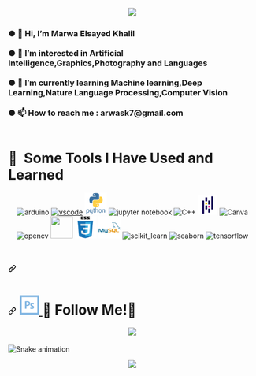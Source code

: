 <p align="center" dir="auto">
<img src="https://camo.githubusercontent.com/2d97fc6917462d31a885631ec887824db6974df46eccea2ae131ff3ece798a0a/68747470733a2f2f63617073756c652d72656e6465722e76657263656c2e6170702f6170693f747970653d776176696e6726636f6c6f723d6772616469656e7426746578743d48656c6c6f21266865696768743d3130302673656374696f6e3d686561646572" data-canonical-src="https://capsule-render.vercel.app/api?type=waving&amp;color=gradient&amp;text=Hello!&amp;height=100&amp;section=header" style="max-width: 100%;">
</p>
<h3>
● 👋 Hi, I’m Marwa Elsayed Khalil <br><br>
● 👀 I’m interested in Artificial Intelligence,Graphics,Photography and Languages <br><br>
● 🌱 I’m currently learning Machine learning,Deep Learning,Nature Language Processing,Computer Vision <br><br>
● 📫 How to reach me : arwask7@gmail.com <br><br>
</h3>
<!---
M3rwa/M3rwa is a ✨ special ✨ repository because its `README.md` (this file) appears on your GitHub profile.
You can click the Preview link to take a look at your changes.
--->
<h1> 🚀 &nbsp;Some Tools I Have Used and Learned</h1>
<p align="center">
<img src="https://camo.githubusercontent.com/b3a1cdd20d0f308634ddd4598cdaa729c2d77047f51e66fa7206b9b4bac94c23/68747470733a2f2f63646e2e776f726c64766563746f726c6f676f2e636f6d2f6c6f676f732f61726475696e6f2d312e737667" alt="arduino" width="40" height="40" data-canonical-src="https://cdn.worldvectorlogo.com/logos/arduino-1.svg" style="max-width: 100%;">
<a target="_blank" rel="noopener noreferrer nofollow" href="https://camo.githubusercontent.com/5fa137d222dde7b69acd22c6572a065ce3656e6ffa1f5e88c1b5c7a935af3cc6/68747470733a2f2f63646e2e6a7364656c6976722e6e65742f67682f64657669636f6e732f64657669636f6e2f69636f6e732f7673636f64652f7673636f64652d6f726967696e616c2e737667"><img src="https://camo.githubusercontent.com/5fa137d222dde7b69acd22c6572a065ce3656e6ffa1f5e88c1b5c7a935af3cc6/68747470733a2f2f63646e2e6a7364656c6976722e6e65742f67682f64657669636f6e732f64657669636f6e2f69636f6e732f7673636f64652f7673636f64652d6f726967696e616c2e737667" alt="vscode" width="45" height="45" data-canonical-src="https://cdn.jsdelivr.net/gh/devicons/devicon/icons/vscode/vscode-original.svg" style="max-width: 100%;"></a>
<a target="_blank" rel="noopener noreferrer nofollow" href="https://raw.githubusercontent.com/devicons/devicon/master/icons/python/python-original-wordmark.svg"><img src="https://raw.githubusercontent.com/devicons/devicon/master/icons/python/python-original-wordmark.svg" alt="python" width="45" height="45" style="max-width: 100%;"></a>
<img alt="jupyter notebook" src="https://camo.githubusercontent.com/91f4863c4173000fdc6e9d17b47fd33d195926a4b40ac900575c60544e3993a7/68747470733a2f2f63646e2e6a7364656c6976722e6e65742f67682f64657669636f6e732f64657669636f6e2f69636f6e732f6a7570797465722f6a7570797465722d6f726967696e616c2d776f72646d61726b2e737667" width="40" height="40" style="max-width: 100%;" data-canonical-src="https://cdn.jsdelivr.net/gh/devicons/devicon/icons/jupyter/jupyter-original-wordmark.svg" style="max-width: 100%;">
<img alt="C++" src="https://camo.githubusercontent.com/da414fa0a60afc730c1c4da428f7c2a93ed4d567e3240449590c911feb765905/68747470733a2f2f63646e2e6a7364656c6976722e6e65742f67682f64657669636f6e732f64657669636f6e2f69636f6e732f63706c7573706c75732f63706c7573706c75732d706c61696e2e737667" width="40" height="40" style="max-width: 100%;"data-canonical-src="https://cdn.jsdelivr.net/gh/devicons/devicon/icons/cplusplus/cplusplus-plain.svg" style="max-width: 100%;">
 <img src="https://raw.githubusercontent.com/devicons/devicon/2ae2a900d2f041da66e950e4d48052658d850630/icons/pandas/pandas-original.svg" alt="pandas" width="40" height="40" style="max-width: 100%;">
<img alt="Canva" src="https://camo.githubusercontent.com/62d363c0a14641c820fbb9810a5672937c38bb73258f6a3cf2bf86b56a74f9dc/68747470733a2f2f63646e2e6a7364656c6976722e6e65742f67682f64657669636f6e732f64657669636f6e2f69636f6e732f63616e76612f63616e76612d6f726967696e616c2e737667" width="40" height="40" style="max-width: 100%;" data-canonical-src="https://cdn.jsdelivr.net/gh/devicons/devicon/icons/canva/canva-original.svg">
 <img src="https://camo.githubusercontent.com/ce9fb3389462f2c9444f863e410f0d17d04b216beba8749a015011887eadfbaf/68747470733a2f2f7777772e766563746f726c6f676f2e7a6f6e652f6c6f676f732f6f70656e63762f6f70656e63762d69636f6e2e737667" alt="opencv" width="40" height="40" style="max-width: 100%;">
<a target="_blank" rel="noopener noreferrer nofollow" href="https://camo.githubusercontent.com/91be18bebd8afe5f89a4fb59eeb04ab47b5729a29c868185ee5221407a741c87/68747470733a2f2f63646e2e6a7364656c6976722e6e65742f67682f64657669636f6e732f64657669636f6e2f69636f6e732f63706c7573706c75732f63706c7573706c75732d6f726967696e616c2e737667"><img src="https://camo.githubusercontent.com/91be18bebd8afe5f89a4fb59eeb04ab47b5729a29c868185ee5221407a741c87/68747470733a2f2f63646e2e6a7364656c6976722e6e65742f67682f64657669636f6e732f64657669636f6e2f69636f6e732f63706c7573706c75732f63706c7573706c75732d6f726967696e616c2e737667" width="45" height="45" data-canonical-src="https://cdn.jsdelivr.net/gh/devicons/devicon/icons/cplusplus/cplusplus-original.svg" style="max-width: 100%;"></a>
<a target="_blank" rel="noopener noreferrer nofollow" href="https://raw.githubusercontent.com/devicons/devicon/master/icons/css3/css3-original-wordmark.svg"><img src="https://raw.githubusercontent.com/devicons/devicon/master/icons/css3/css3-original-wordmark.svg" alt="css3" width="45" height="45" style="max-width: 100%;"></a>
<a target="_blank" rel="noopener noreferrer nofollow" href="https://raw.githubusercontent.com/devicons/devicon/master/icons/mysql/mysql-original-wordmark.svg"><img src="https://raw.githubusercontent.com/devicons/devicon/master/icons/mysql/mysql-original-wordmark.svg" alt="mysql" width="45" height="45" style="max-width: 100%;"></a>
<img src="https://camo.githubusercontent.com/69ce21304adac467a8251181f98932e1785abd9d718cdd8edc78d1abbf2dcb49/68747470733a2f2f75706c6f61642e77696b696d656469612e6f72672f77696b6970656469612f636f6d6d6f6e732f302f30352f5363696b69745f6c6561726e5f6c6f676f5f736d616c6c2e737667" alt="scikit_learn" width="40" height="40" data-canonical-src="https://upload.wikimedia.org/wikipedia/commons/0/05/Scikit_learn_logo_small.svg" style="max-width: 100%;">
<img src="https://camo.githubusercontent.com/53ae1cb6abbfacfb463f0a0d2fbdb58acad261200cb61f3d32abd7ac0edacded/68747470733a2f2f736561626f726e2e7079646174612e6f72672f5f696d616765732f6c6f676f2d6d61726b2d6c6967687462672e737667" alt="seaborn" width="40" height="40" data-canonical-src="https://seaborn.pydata.org/_images/logo-mark-lightbg.svg" style="max-width: 100%;">
 <img src="https://camo.githubusercontent.com/b861b92581ad5a7b81147073d729eda727f71985d72f3dd198e0afd792a6f9de/68747470733a2f2f7777772e766563746f726c6f676f2e7a6f6e652f6c6f676f732f74656e736f72666c6f772f74656e736f72666c6f772d69636f6e2e737667" alt="tensorflow" width="40" height="40" data-canonical-src="https://www.vectorlogo.zone/logos/tensorflow/tensorflow-icon.svg" style="max-width: 100%;">
</p>
<h1 align="left" dir="auto"><a id="user-content---lets-connect-and-have-a-chat" class="anchor" aria-hidden="true" href="#--lets-connect-and-have-a-chat"><svg class="octicon octicon-link" viewBox="0 0 16 16" version="1.1" width="16" height="16" aria-hidden="true"><path fill-rule="evenodd" d="M7.775 3.275a.75.75 0 001.06 1.06l1.25-1.25a2 2 0 112.83 2.83l-2.5 2.5a2 2 0 01-2.83 0 .75.75 0 00-1.06 1.06 3.5 3.5 0 004.95 0l2.5-2.5a3.5 3.5 0 00-4.95-4.95l-1.25 1.25zm-4.69 9.64a2 2 0 010-2.83l2.5-2.5a2 2 0 012.83 0 .75.75 0 001.06-1.06 3.5 3.5 0 00-4.95 0l-2.5 2.5a3.5 3.5 0 004.95 4.95l1.25-1.25a.75.75 0 00-1.06-1.06l-1.25 1.25a2 2 0 01-2.83 0z"></path></svg></a>
<h1 align="left" dir="auto"><a id="user-content---lets-connect-and-have-a-chat" class="anchor" aria-hidden="true" href="#--lets-connect-and-have-a-chat"><svg class="octicon octicon-link" viewBox="0 0 16 16" version="1.1" width="16" height="16" aria-hidden="true"><path fill-rule="evenodd" d="M7.775 3.275a.75.75 0 001.06 1.06l1.25-1.25a2 2 0 112.83 2.83l-2.5 2.5a2 2 0 01-2.83 0 .75.75 0 00-1.06 1.06 3.5 3.5 0 004.95 0l2.5-2.5a3.5 3.5 0 00-4.95-4.95l-1.25 1.25zm-4.69 9.64a2 2 0 010-2.83l2.5-2.5a2 2 0 012.83 0 .75.75 0 001.06-1.06 3.5 3.5 0 00-4.95 0l-2.5 2.5a3.5 3.5 0 004.95 4.95l1.25-1.25a.75.75 0 00-1.06-1.06l-1.25 1.25a2 2 0 01-2.83 0z"></path></svg></a>
 <a href="https://www.photoshop.com/en" rel="nofollow"> 
<img src="https://raw.githubusercontent.com/devicons/devicon/master/icons/photoshop/photoshop-line.svg" alt="photoshop" width="40" height="40" style="max-width: 100%;"> </a>
💌 Follow Me!<g-emoji class="g-emoji" alias="speech_balloon" fallback-src="https://github.githubassets.com/images/icons/emoji/unicode/1f4ac.png">💬</g-emoji>
</h1>
<p align="center" dir="auto"> 
<a href="https://www.linkedin.com/in/marwa-elsayed-khalil-a33914205/" rel="nofollow">
<img height="50" src="https://user-images.githubusercontent.com/46517096/166973395-19676cd8-f8ec-4abf-83ff-da8243505b82.png" style="max-width: 100%;">
</a> 
</p>
<img src="https://github.com/thepiyushmalhotra/thepiyushmalhotra/raw/output/github-contribution-grid-snake.svg" alt="Snake animation" align="center" style="max-width: 100%;">
<p align="center" dir="auto">
<img src="https://camo.githubusercontent.com/b867e04377eea646939445ce4e0565253428256abc39c6d32d7b67aab3160d18/68747470733a2f2f63617073756c652d72656e6465722e76657263656c2e6170702f6170693f747970653d776176696e6726636f6c6f723d6772616469656e74266865696768743d3130302673656374696f6e3d666f6f746572" data-canonical-src="https://capsule-render.vercel.app/api?type=waving&amp;color=gradient&amp;height=100&amp;section=footer" style="max-width: 100%;">
</p>
